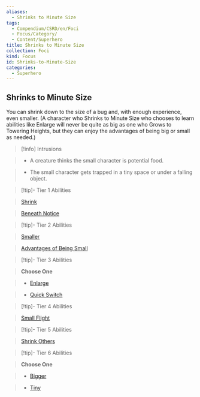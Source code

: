 ```yaml
---
aliases:
  - Shrinks to Minute Size
tags:
  - Compendium/CSRD/en/Foci
  - Focus/Category/
  - Content/Superhero
title: Shrinks to Minute Size
collection: Foci
kind: Focus
id: Shrinks-to-Minute-Size
categories:
  - Superhero
---
```

## Shrinks to Minute Size    
You can shrink down to the size of a bug and, with enough experience, even smaller. (A character who Shrinks to Minute Size who chooses to learn abilities like Enlarge will never be quite as big as one who Grows to Towering Heights, but they can enjoy the advantages of being big or small as needed.)    
  
>[!info] Intrusions    
>- A creature thinks the small character is potential food.    
>- The small character gets trapped in a tiny space or under a falling object.    
  
  
>[!tip]- Tier 1 Abilities    
> [Shrink](Shrink.md)    
> [Beneath Notice](Beneath-Notice.md)    
  
  
>[!tip]- Tier 2 Abilities    
> [Smaller](Smaller.md)    
> [Advantages of Being Small](Advantages-of-Being-Small.md)    
  
  
>[!tip]- Tier 3 Abilities    
> **Choose One**    
>- [Enlarge](Enlarge.md)    
>- [Quick Switch](Quick-Switch.md)    
  
  
>[!tip]- Tier 4 Abilities    
> [Small Flight](Small-Flight.md)    
  
  
>[!tip]- Tier 5 Abilities    
> [Shrink Others](Shrink-Others.md)    
  
  
>[!tip]- Tier 6 Abilities    
> **Choose One**    
>- [Bigger](Bigger.md)    
>- [Tiny](Tiny.md)
